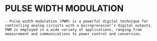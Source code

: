 
# PULSE WIDTH MODULATION

    - Pulse width modulation (PWM) is a powerful digital technique for controlling analog circuits with a microprocessor’s digital outputs. PWM is employed in a wide variety of applications, ranging from measurement and communications to power control and conversion.

    